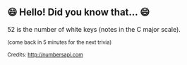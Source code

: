 ## 😄 Hello! Did you know that... 😄
52 is the number of white keys (notes in the C major scale).

<sup>(come back in 5 minutes for the next trivia)</sup>


<sup>Credits: http://numbersapi.com</sup>
